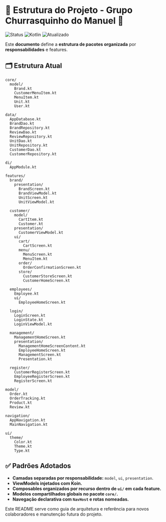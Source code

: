 # 🧭 Estrutura do Projeto - Grupo Churrasquinho do Manuel 🍢

![Status](https://img.shields.io/badge/status-Em%20Desenvolvimento-yellow)
![Kotlin](https://img.shields.io/badge/language-Kotlin-blue)
![Atualizado](https://img.shields.io/badge/Atualizado-2025-brightgreen)

Este **documento** define a **estrutura de pacotes organizada** por **responsabilidades** e features.

## 🗂️ Estrutura Atual

```text
core/
  model/
    Brand.kt
    CustomerMenuItem.kt
    MenuItem.kt
    Unit.kt
    User.kt

data/
  AppDatabase.kt
  BrandDao.kt
  BrandRepository.kt
  ReviewDao.kt
  ReviewRepository.kt
  UnitDao.kt
  UnitRepository.kt
  CustomerDao.kt
  CustomerRepository.kt

di/
  AppModule.kt

features/
  brand/
    presentation/
      BrandScreen.kt
      BrandViewModel.kt
      UnitScreen.kt
      UnitViewModel.kt

  customer/
    model/
      CartItem.kt
      Customer.kt
    presentation/
      CustomerViewModel.kt
    ui/
      cart/
        CartScreen.kt
      menu/
        MenuScreen.kt
        MenuItem.kt
      order/
        OrderConfirmationScreen.kt
      store/
        CustomerStoreScreen.kt
        CustomerHomeScreen.kt

  employees/
    Employee.kt
    ui/
      EmployeeHomeScreen.kt

  login/
    LoginScreen.kt
    LoginState.kt
    LoginViewModel.kt

  management/
    ManagementHomeScreen.kt
    presentation/
      ManagementHomeScreenContent.kt
      EmployeeHomeScreen.kt
      ManagementScreen.kt
      Presentation.kt

  register/
    CustomerRegisterScreen.kt
    EmployeeRegisterScreen.kt
    RegisterScreen.kt

model/
  Order.kt
  OrderTracking.kt
  Product.kt
  Review.kt

navigation/
  AppNavigation.kt
  MainNavigation.kt

ui/
  theme/
    Color.kt
    Theme.kt
    Type.kt
```

## ✅ Padrões Adotados

- **Camadas separadas por responsabilidade:** `model`, `ui`, `presentation`.
- **ViewModels injetados com Koin.**
- **Composables organizados por recurso dentro de `ui/` em cada feature.**
- **Modelos compartilhados globais no pacote `core/`.**
- **Navegação declarativa com `NavHost` e rotas nomeadas.**

Este README serve como guia de arquitetura e referência para novos colaboradores e manutenção futura do projeto.
